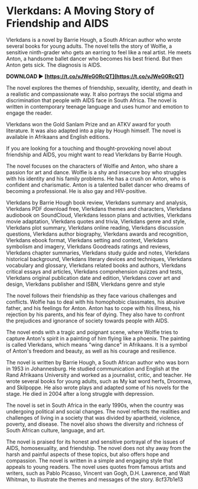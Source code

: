 # Vlerkdans: A Moving Story of Friendship and AIDS
 
Vlerkdans is a novel by Barrie Hough, a South African author who wrote several books for young adults. The novel tells the story of Wolfie, a sensitive ninth-grader who gets an earring to feel like a real artist. He meets Anton, a handsome ballet dancer who becomes his best friend. But then Anton gets sick. The diagnosis is AIDS.
 
**DOWNLOAD ► [https://t.co/vJWeG0RcQT](https://t.co/vJWeG0RcQT)**


 
The novel explores the themes of friendship, sexuality, identity, and death in a realistic and compassionate way. It also portrays the social stigma and discrimination that people with AIDS face in South Africa. The novel is written in contemporary teenage language and uses humor and emotion to engage the reader.
 
Vlerkdans won the Gold Sanlam Prize and an ATKV award for youth literature. It was also adapted into a play by Hough himself. The novel is available in Afrikaans and English editions.
 
If you are looking for a touching and thought-provoking novel about friendship and AIDS, you might want to read Vlerkdans by Barrie Hough.
  
The novel focuses on the characters of Wolfie and Anton, who share a passion for art and dance. Wolfie is a shy and insecure boy who struggles with his identity and his family problems. He has a crush on Anton, who is confident and charismatic. Anton is a talented ballet dancer who dreams of becoming a professional. He is also gay and HIV-positive.
 
Vlerkdans by Barrie Hough book review,  Vlerkdans summary and analysis,  Vlerkdans PDF download free,  Vlerkdans themes and characters,  Vlerkdans audiobook on SoundCloud,  Vlerkdans lesson plans and activities,  Vlerkdans movie adaptation,  Vlerkdans quotes and trivia,  Vlerkdans genre and style,  Vlerkdans plot summary,  Vlerkdans online reading,  Vlerkdans discussion questions,  Vlerkdans author biography,  Vlerkdans awards and recognition,  Vlerkdans ebook format,  Vlerkdans setting and context,  Vlerkdans symbolism and imagery,  Vlerkdans Goodreads ratings and reviews,  Vlerkdans chapter summaries,  Vlerkdans study guide and notes,  Vlerkdans historical background,  Vlerkdans literary devices and techniques,  Vlerkdans vocabulary and glossary,  Vlerkdans related books and authors,  Vlerkdans critical essays and articles,  Vlerkdans comprehension quizzes and tests,  Vlerkdans original publication date and edition,  Vlerkdans cover art and design,  Vlerkdans publisher and ISBN,  Vlerkdans genre and style
 
The novel follows their friendship as they face various challenges and conflicts. Wolfie has to deal with his homophobic classmates, his abusive father, and his feelings for Anton. Anton has to cope with his illness, his rejection by his parents, and his fear of dying. They also have to confront the prejudices and ignorance of society towards people with AIDS.
 
The novel ends with a tragic and poignant scene, where Wolfie tries to capture Anton's spirit in a painting of him flying like a phoenix. The painting is called Vlerkdans, which means "wing dance" in Afrikaans. It is a symbol of Anton's freedom and beauty, as well as his courage and resilience.
  
The novel is written by Barrie Hough, a South African author who was born in 1953 in Johannesburg. He studied communication and English at the Rand Afrikaans University and worked as a journalist, critic, and teacher. He wrote several books for young adults, such as My kat word herfs, Droomwa, and Skilpoppe. He also wrote plays and adapted some of his novels for the stage. He died in 2004 after a long struggle with depression.
 
The novel is set in South Africa in the early 1990s, when the country was undergoing political and social changes. The novel reflects the realities and challenges of living in a society that was divided by apartheid, violence, poverty, and disease. The novel also shows the diversity and richness of South African culture, language, and art.
 
The novel is praised for its honest and sensitive portrayal of the issues of AIDS, homosexuality, and friendship. The novel does not shy away from the harsh and painful aspects of these topics, but also offers hope and compassion. The novel is written in a simple and engaging style that appeals to young readers. The novel uses quotes from famous artists and writers, such as Pablo Picasso, Vincent van Gogh, D.H. Lawrence, and Walt Whitman, to illustrate the themes and messages of the story.
 8cf37b1e13
 
